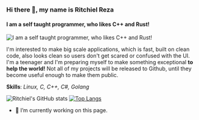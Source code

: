 ### Hi there 👋, my name is Ritchiel Reza
#### I am a self taught programmer, who likes **C++** and **Rust**!
![I am a self taught programmer, who likes **C++** and **Rust**!](https://i.pinimg.com/originals/cd/85/8e/cd858e9f725e9848777c04c57b79c68e.jpg)

I'm interested to make big scale applications, which is fast, built on clean code, also looks clean so users don't get scared or confused with the UI. I'm a teenager and I'm preparing myself to make something exceptional **to help the world!** Not all of my projects will be released to Github, until they become useful enough to make them public.

**Skills**: *Linux, C, C++, C#, Golang*

![Ritchiel's GitHub stats](https://github-readme-stats.vercel.app/api?username=ritchielrez&show_icons=true&theme=github_dark&hide_border=true)
[![Top Langs](https://github-readme-stats.vercel.app/api/top-langs/?username=ritchielrez&show_icons=true&layout=compact&theme=github_dark&hide_border=true)](https://github.com/anuraghazra/github-readme-stats)

- 🔭 I’m currently working on this page. 




